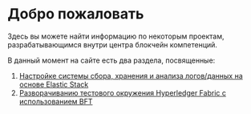 # Добро пожаловать 
Здесь вы можете найти информацию по некоторым проектам, разрабатывающимся внутри центра блокчейн компетенций. 

В данный момент на сайте есть два раздела, посвященные:
1. [Настройке системы сбора, хранения и анализа логов/данных на основе Elastic Stack](./elk/intro.md)
2. [Разворачиванию тестового окружения Hyperledger Fabric с использованием BFT](./bft/intro.md)

